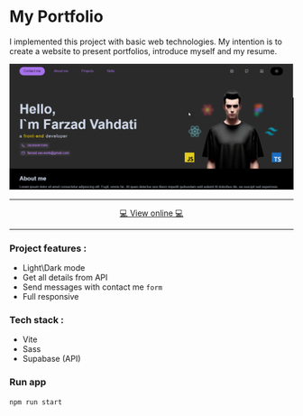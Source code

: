 # My Portfolio

I implemented this project with basic web technologies. My intention is to create a website to present portfolios, introduce myself and my resume.

![My portfolio](https://github.com/FarzadVav/FarzadVav/blob/main/My%20Portfolio.png)

---

<p align="center">
  <a href="https://jobvision-cone.liara.run">
    💻 View online 💻
  </a>  
</p>

---

### Project features :
- Light\Dark mode
- Get all details from API
- Send messages with contact me `form`
- Full responsive

### Tech stack :
- Vite
- Sass
- Supabase (API)

### Run app
```bash
npm run start
```
